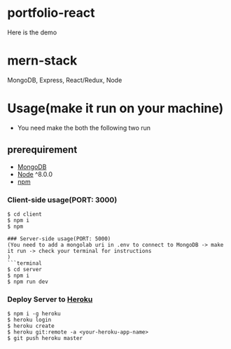 # portfolio-react
Here is the demo

# mern-stack
MongoDB, Express, React/Redux, Node

# Usage(make it run on your machine)
- You need make the both the following two run

## prerequirement
- [MongoDB](https://gist.github.com/nrollr/9f523ae17ecdbb50311980503409aeb3)
- [Node](https://nodejs.org/en/download/) ^8.0.0
- [npm](https://nodejs.org/en/download/package-manager/)

### Client-side usage(PORT: 3000)
```terminal
$ cd client
$ npm i
$ npm

### Server-side usage(PORT: 5000)
(You need to add a mongolab uri in .env to connect to MongoDB -> make it run -> check your terminal for instructions
)
```terminal
$ cd server
$ npm i
$ npm run dev
```

### Deploy Server to [Heroku](https://dashboard.heroku.com/)
```terminal
$ npm i -g heroku
$ heroku login
$ heroku create
$ heroku git:remote -a <your-heroku-app-name>
$ git push heroku master
```
